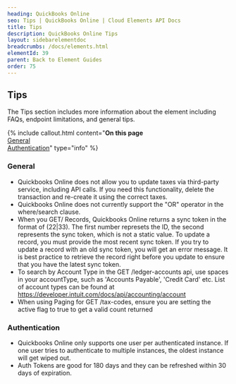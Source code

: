 ```yaml
---
heading: QuickBooks Online
seo: Tips | QuickBooks Online | Cloud Elements API Docs
title: Tips
description: QuickBooks Online Tips
layout: sidebarelementdoc
breadcrumbs: /docs/elements.html
elementId: 39
parent: Back to Element Guides
order: 75
---
```


## Tips

The Tips section includes more information about the element including FAQs, endpoint limitations, and general tips.

{% include callout.html content="<strong>On this page</strong><br/><a href=#general>General</a><br/><a href=#authentication>Authentication</a>" type="info" %}


### General

* Quickbooks Online does not allow you to update taxes via third-party service, including API calls. If you need this functionality, delete the transaction and re-create it using the correct taxes.
* Quickbooks Online does not currently support the "OR" operator in the where/search clause.
* When you GET/ Records, Quickbooks Online returns a sync token in the format of (22|33). The first number represets the ID, the second represents the sync token, which is not a static value. To update a record, you must provide the most recent sync token.  If you try to update a record with an old sync token, you will get an error message. It is best practice to retrieve the record right before you update to ensure that you have the latest sync token.
* To search by Account Type in the GET /ledger-accounts api, use spaces in your accountType, such as 'Accounts Payable', 'Credit Card' etc. List of account types can be found at https://developer.intuit.com/docs/api/accounting/account
* When using Paging for GET /tax-codes, ensure you are setting the active flag to true to get a valid count returned

### Authentication

* Quickbooks Online only supports one user per authenticated instance. If one user tries to authenticate to multiple instances, the oldest instance will get wiped out.
* Auth Tokens are good for 180 days and they can be refreshed within 30 days of expiration.
